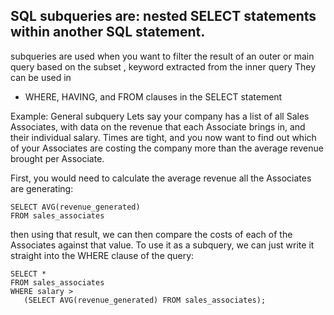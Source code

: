 ## SQL subqueries are: nested SELECT statements within another SQL statement.
subqueries are used when you want to filter the result of an outer or main query based on the subset , keyword extracted from the inner query
They can be used in 
 - WHERE, HAVING, and FROM  clauses in the SELECT statement

Example: General subquery
Lets say your company has a list of all Sales Associates, with data on the revenue that each Associate brings in, and their individual salary.
 Times are tight, and you now want to find out which of your Associates are costing the company more than the average revenue brought per Associate.

First, you would need to calculate the average revenue all the Associates are generating:

```
SELECT AVG(revenue_generated)
FROM sales_associates
```
 then using that result, we can then compare the costs of each of the Associates against that value. To use it as a subquery, we can just write it straight into the WHERE clause of the query:
```
SELECT *
FROM sales_associates
WHERE salary >
   (SELECT AVG(revenue_generated) FROM sales_associates);
```
